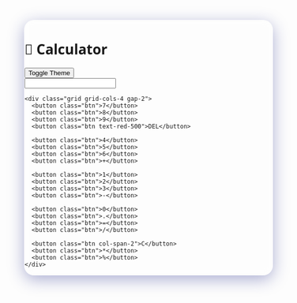 <!DOCTYPE html>
<html lang="en">
<head>
  <meta charset="UTF-8" />
  <meta name="viewport" content="width=device-width, initial-scale=1.0" />
  <title>Modern Calculator</title>
  <script src="https://cdn.tailwindcss.com"></script>
  <style>
    body {
      font-family: 'Segoe UI', Tahoma, Geneva, Verdana, sans-serif;
    }
    .glass {
      background: rgba(255, 255, 255, 0.1);
      border-radius: 20px;
      box-shadow: 0 8px 32px 0 rgba(31, 38, 135, 0.37);
      backdrop-filter: blur(8.5px);
      -webkit-backdrop-filter: blur(8.5px);
      border: 1px solid rgba(255, 255, 255, 0.18);
    }
  </style>
</head>
<body class="bg-gradient-to-br from-gray-800 to-gray-900 min-h-screen flex items-center justify-center text-white transition-colors">

  <div class="w-full max-w-sm p-5 glass">
    <div class="flex justify-between items-center mb-4">
      <h1 class="text-2xl font-bold">🧮 Calculator</h1>
      <button id="themeToggle" class="text-sm bg-white text-black px-2 py-1 rounded hover:bg-gray-200 transition">Toggle Theme</button>
    </div>
    <input id="display" class="w-full text-right text-2xl bg-white text-black rounded px-4 py-2 mb-4" type="text" readonly />

    <div class="grid grid-cols-4 gap-2">
      <button class="btn">7</button>
      <button class="btn">8</button>
      <button class="btn">9</button>
      <button class="btn text-red-500">DEL</button>

      <button class="btn">4</button>
      <button class="btn">5</button>
      <button class="btn">6</button>
      <button class="btn">+</button>

      <button class="btn">1</button>
      <button class="btn">2</button>
      <button class="btn">3</button>
      <button class="btn">-</button>

      <button class="btn">0</button>
      <button class="btn">.</button>
      <button class="btn">=</button>
      <button class="btn">/</button>

      <button class="btn col-span-2">C</button>
      <button class="btn">*</button>
      <button class="btn">%</button>
    </div>
  </div>

  <script>
    const display = document.getElementById("display");
    const buttons = document.querySelectorAll(".btn");
    const themeToggle = document.getElementById("themeToggle");
    let dark = true;

    buttons.forEach((btn) => {
      btn.addEventListener("click", () => {
        const value = btn.textContent;
        if (value === "=") {
          try {
            display.value = eval(display.value);
          } catch {
            display.value = "Error";
          }
        } else if (value === "C") {
          display.value = "";
        } else if (value === "DEL") {
          display.value = display.value.slice(0, -1);
        } else {
          display.value += value;
        }
      });
    });

    themeToggle.addEventListener("click", () => {
      dark = !dark;
      document.body.classList.toggle("bg-gray-900", dark);
      document.body.classList.toggle("bg-white", !dark);
      document.body.classList.toggle("text-white", dark);
      document.body.classList.toggle("text-black", !dark);
    });
  </script>

  <style>
    .btn {
      padding: 0.75rem;
      font-size: 1.25rem;
      background-color: rgba(255, 255, 255, 0.15);
      border-radius: 10px;
      transition: 0.2s;
    }

    .btn:hover {
      background-color: rgba(255, 255, 255, 0.3);
      transform: scale(1.05);
    }
  </style>
</body>
</html>
